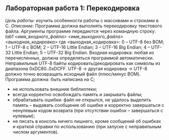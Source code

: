 ## Лабораторная работа 1: Перекодировка
*Цель работы:* изучить особенности работы с массивами и строками в C.
*Описание:*
Программа должна выполнять перекодировку текстового файла.
Аргументы программе передаются через командную строку:
*lab1 <имя_входного_файла> <имя_выходного_файла> <выходная_кодировка>*
где <выходная_кодировка>:
0 – UTF-8 без BOM;
1 – UTF-8 с BOM;
2 – UTF-16 Little Endian;
3 – UTF-16 Big Endian;
4 – UTF-32 Little Endian;
5 – UTF-32 Big Endian.
Входная кодировка: любая из перечисленных, должна определяться программой автоматически.
Неправильные UTF-8 байты кодировать/декодировать как символы из диапазона 0xDC80..0xDCFF. UTF-8 -> другая кодировка -> UTF-8 должно точно возвращать исходный файл (плюс/минус BOM).
Программа должна:
быть написана на C;
- не использовать внешние библиотеки;
- всегда корректно освобождать память и закрывать файлы;
- обрабатывать ошибки: файл не открылся, не удалось выделить память – выдавать сообщение об ошибке и корректно завершаться с ненулевым кодом возврата (при отсутствии ошибок – завершаться с нулевым);
- не писать в консоль ничего лишнего, кроме сообщений об ошибках и краткой справки по использованию (при запуске с неправильным числом аргументов).
